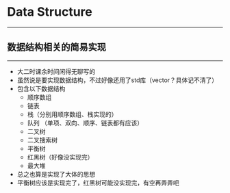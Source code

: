 # Data Structure
---
## 数据结构相关的简易实现
---
+ 大二时课余时间闲得无聊写的
+ 虽然说是要实现数据结构，不过好像还用了std库（vector？具体记不清了）
+ 包含以下数据结构
	+ 顺序数组
	+ 链表
	+ 栈（分别用顺序数组、栈实现的）
	+ 队列 （单项、双向、顺序、链表都有应该）
	+ 二叉树
	+ 二叉搜索树
	+ 平衡树
	+ 红黑树（好像没实现完）
	+ 最大堆
+ 总之也算是实现了大体的思想
+ 平衡树应该是实现完了，红黑树可能没实现完，有空再弄弄吧


